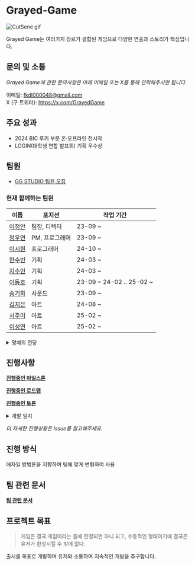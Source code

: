 # Grayed-Game

![CutSene gif](https://github.com/user-attachments/assets/c66db4e4-e75d-4350-8168-768db4800578)

Grayed Game는 여러가지 장르가 결합된 게임으로 다양한 연출과 스토리가 핵심입니다.

## 문의 및 소통

*Grayed Game에 관한 문의사항은 아래 이메일 또는 X를 통해 연락해주시면 됩니다.*

이메일: <fkdl000048@gmail.com>  
X (구 트위터): https://x.com/GrayedGame

## 주요 성과

- 2024 BIC 루키 부분 온·오프라인 전시작
- LOGIN(대학생 연합 발표회) 기획 우수상

## 팀원

- [GG STUDIO 팀원 모집](https://spotty-paradox-c26.notion.site/GG-STUDIO-Grayed-Game-73066b3d217c4b4d802c0ae04b7495f3)

### 현재 함께하는 팀원

| 이름 | 포지션 | 작업 기간 |
|--------|--------|--------|
| [이정안](https://github.com/fkdl0048) | 팀장, 디렉터 | 23-09 ~ |
| [정우연](https://github.com/wooyn730) | PM, 프로그래머 | 23-09 ~ |
| [이시원](https://github.com/NearthYou) | 프로그래머 | 24-10 ~ |
| [한수빈](https://github.com/roweclaw) | 기획 | 24-03 ~ |
| [지수민](https://github.com/Sumindd) | 기획 | 24-03 ~ |
| [이동호](https://github.com/CreatorLDH) | 기획 | 23-09 ~ 24-02 .. 25-02 ~ |
| [송기화](https://github.com/Songkihwa) | 사운드 | 23-09 ~ |
| [김지은](https://github.com/JIJI037) | 아트 | 24-08 ~ |
| [서주미](https://github.com/seojumi) | 아트 | 25-02 ~ |
| [이성연](https://github.com/4t4n) | 아트 | 25-02 ~ |


<details><summary>명예의 전당</summary>
<p>

| 이름 | 포지션 | 작업 기간 |
|--------|--------|--------|  
| [송세화](https://github.com/yanggang3) | 아트 | 23-09 ~ 24-03 |
| [서민지](https://github.com/royalbluesm) | 아트 | 23-09 ~ 24-08 |
| [유이우](https://github.com/gomgom172) | 아트 | 24-03 ~ 24-08 |
| [김보민](https://github.com/vprwolf) | 아트 | 24-08 ~ 24-12 |
| [남현정](https://github.com/jeongopo) | 프로그래머 | 24-03 ~ 24-12 |

</p>
</details> 

## 진행사항

[**진행중인 마일스톤**](https://github.com/GG-Studio-990001/GameOver/milestones)

[**진행중인 로드맵**](https://github.com/orgs/GG-Studio-990001/projects/1)

[**진행중인 토론**](https://github.com/GG-Studio-990001/GameOver/discussions)

<details><summary>개발 일지</summary>
<p>

[개발 일지 [0]](https://fkdl0048.github.io/game/game_10/)  
[개발 일지 [1]](https://fkdl0048.github.io/game/game_12/)  
[개발 일지 [2]](https://fkdl0048.github.io/game/game_13/)  
[개발 일지 [3]](https://fkdl0048.github.io/game/game_14/)  
[개발 일지 [4]](https://fkdl0048.github.io/game/game_15/)  
[개발 일지 [5]](https://fkdl0048.github.io/game/game_16/)  
[개발 일지 [6]](https://fkdl0048.github.io/game/game_17/)  

</p>
</details> 

*더 자세한 진행상황은 Issue를 참고해주세요.*

## 진행 방식

애자일 방법론을 지향하며 팀에 맞게 변형하여 사용

## 팀 관련 문서

[**팀 관련 문서**](./Document/README.md)

## 프로젝트 목표

> 게임은 결국 게임이라는 틀에 한정되면 아니 되고, 수동적인 형태이기에 결국은 유저가 완성시킬 수 밖에 없다.

출시를 목표로 개발하며 유저와 소통하며 지속적인 개발을 추구합니다.
